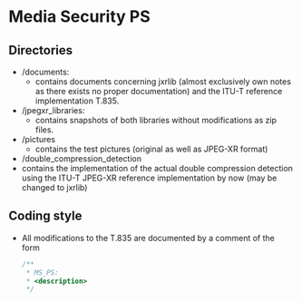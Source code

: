 # Media Security PS

## Directories
* /documents:
  * contains documents concerning jxrlib (almost exclusively own notes as there exists no proper documentation) and the ITU-T reference implementation T.835.
* /jpegxr_libraries:
  * contains snapshots of both libraries without modifications as zip files.
* /pictures
  * contains the test pictures (original as well as JPEG-XR format)
* /double_compression_detection
 * contains the implementation of the actual double compression detection using the ITU-T JPEG-XR reference implementation by now (may be changed to jxrlib)

## Coding style
* All modifications to the T.835 are documented by a comment of the form 
  ```C
  /**
   * MS_PS:
   * <description>
   */
  ```
